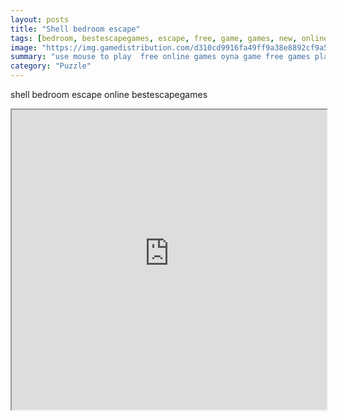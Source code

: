 ```yaml
---
layout: posts
title: "Shell bedroom escape"
tags: [bedroom, bestescapegames, escape, free, game, games, new, online, play, download, shell, free, online, games, oyna, game, free, games, play, play, games]
image: "https://img.gamedistribution.com/d310cd9916fa49ff9a38e8892cf9a5e5.jpg"
summary: "use mouse to play  free online games oyna game free games play play games"
category: "Puzzle"
---
```


shell bedroom escape online bestescapegames

<iframe width="100%" height="480px;" src="https://flash.gamedistribution.com?game=d310cd9916fa49ff9a38e8892cf9a5e5"></iframe>